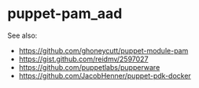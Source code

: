 # puppet-pam_aad

See also:

- https://github.com/ghoneycutt/puppet-module-pam
- https://gist.github.com/reidmv/2597027
- https://github.com/puppetlabs/pupperware
- https://github.com/JacobHenner/puppet-pdk-docker
